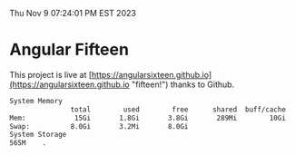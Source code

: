 Thu Nov  9 07:24:01 PM EST 2023

# Angular Fifteen


This project is live at [https://angularsixteen.github.io](https://angularsixteen.github.io "fifteen!") thanks to Github.

```bash
System Memory
               total        used        free      shared  buff/cache   available
Mem:            15Gi       1.8Gi       3.8Gi       289Mi        10Gi        13Gi
Swap:          8.0Gi       3.2Mi       8.0Gi
System Storage
565M	.
```
